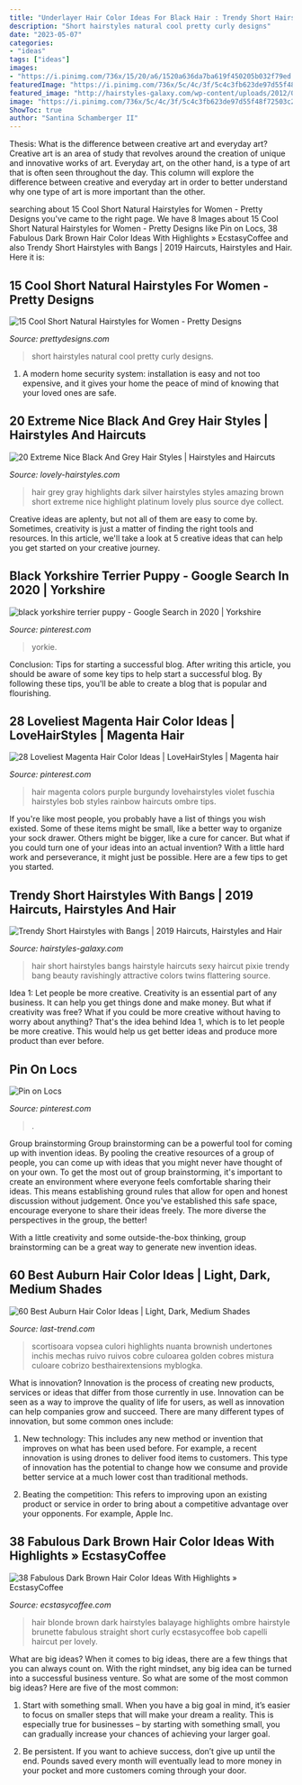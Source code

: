 ```yaml
---
title: "Underlayer Hair Color Ideas For Black Hair : Trendy Short Hairstyles With Bangs"
description: "Short hairstyles natural cool pretty curly designs"
date: "2023-05-07"
categories:
- "ideas"
tags: ["ideas"]
images:
- "https://i.pinimg.com/736x/15/20/a6/1520a636da7ba619f450205b032f79ed.jpg"
featuredImage: "https://i.pinimg.com/736x/5c/4c/3f/5c4c3fb623de97d55f48f72503c24c50.jpg"
featured_image: "http://hairstyles-galaxy.com/wp-content/uploads/2012/05/twins_hair_and_beauty_haircut.jpg"
image: "https://i.pinimg.com/736x/5c/4c/3f/5c4c3fb623de97d55f48f72503c24c50.jpg"
ShowToc: true
author: "Santina Schamberger II"
---
```



Thesis: What is the difference between creative art and everyday art?
Creative art is an area of study that revolves around the creation of unique and innovative works of art. Everyday art, on the other hand, is a type of art that is often seen throughout the day. This column will explore the difference between creative and everyday art in order to better understand why one type of art is more important than the other.

	

		
searching about 15 Cool Short Natural Hairstyles for Women - Pretty Designs you've came to the right page. We have 8 Images about 15 Cool Short Natural Hairstyles for Women - Pretty Designs like Pin on Locs, 38 Fabulous Dark Brown Hair Color Ideas With Highlights » EcstasyCoffee and also Trendy Short Hairstyles with Bangs | 2019 Haircuts, Hairstyles and Hair. Here it is:
		
    
## 15 Cool Short Natural Hairstyles For Women - Pretty Designs

<img loading=lazy src="https://www.prettydesigns.com/wp-content/uploads/2013/09/Short-hairstyles-for-black-women.jpg" onerror="this.onerror=null;this.src='https://tse1.mm.bing.net/th?id=OIP.Gqf-UkaSELJyOC-FoRbgfgHaLC&amp;pid=15.1';" alt="15 Cool Short Natural Hairstyles for Women - Pretty Designs">

_Source: prettydesigns.com_

>short hairstyles natural cool pretty curly designs. 

	

1. A modern home security system: installation is easy and not too expensive, and it gives your home the peace of mind of knowing that your loved ones are safe. 

    
## 20 Extreme Nice Black And Grey Hair Styles | Hairstyles And Haircuts

<img loading=lazy src="https://www.lovely-hairstyles.com/wp-content/uploads/2020/03/12-lovely-hairstyles.com-black-to-grey-hair-10032020134212.jpg" onerror="this.onerror=null;this.src='https://tse2.mm.bing.net/th?id=OIP.oRFR5DbRzT0RJRhufBJVTAHaJ4&amp;pid=15.1';" alt="20 Extreme Nice Black And Grey Hair Styles | Hairstyles and Haircuts">

_Source: lovely-hairstyles.com_

>hair grey gray highlights dark silver hairstyles styles amazing brown short extreme nice highlight platinum lovely plus source dye collect. 

	

Creative ideas are aplenty, but not all of them are easy to come by. Sometimes, creativity is just a matter of finding the right tools and resources. In this article, we'll take a look at 5 creative ideas that can help you get started on your creative journey.

    
## Black Yorkshire Terrier Puppy - Google Search In 2020 | Yorkshire

<img loading=lazy src="https://i.pinimg.com/736x/15/20/a6/1520a636da7ba619f450205b032f79ed.jpg" onerror="this.onerror=null;this.src='https://tse2.mm.bing.net/th?id=OIP.LLdiENE2WsRVK0jhT4G8QgHaK1&amp;pid=15.1';" alt="black yorkshire terrier puppy - Google Search in 2020 | Yorkshire">

_Source: pinterest.com_

>yorkie. 

	

Conclusion: Tips for starting a successful blog.
After writing this article, you should be aware of some key tips to help start a successful blog. By following these tips, you'll be able to create a blog that is popular and flourishing.

    
## 28 Loveliest Magenta Hair Color Ideas | LoveHairStyles | Magenta Hair

<img loading=lazy src="https://i.pinimg.com/736x/ac/5b/1b/ac5b1b13ea90126718d8b530530de740--magenta-hair-colors-hair-color-ideas.jpg" onerror="this.onerror=null;this.src='https://tse3.mm.bing.net/th?id=OIP.Xhzm0Eda-PQ5D_qvax5xrQHaLG&amp;pid=15.1';" alt="28 Loveliest Magenta Hair Color Ideas | LoveHairStyles | Magenta hair">

_Source: pinterest.com_

>hair magenta colors purple burgundy lovehairstyles violet fuschia hairstyles bob styles rainbow haircuts ombre tips. 

	

If you're like most people, you probably have a list of things you wish existed. Some of these items might be small, like a better way to organize your sock drawer. Others might be bigger, like a cure for cancer. But what if you could turn one of your ideas into an actual invention? With a little hard work and perseverance, it might just be possible. Here are a few tips to get you started.

    
## Trendy Short Hairstyles With Bangs | 2019 Haircuts, Hairstyles And Hair

<img loading=lazy src="http://hairstyles-galaxy.com/wp-content/uploads/2012/05/twins_hair_and_beauty_haircut.jpg" onerror="this.onerror=null;this.src='https://tse1.mm.bing.net/th?id=OIP.W0bkAzXLC6h79xdagPCoewHaJ4&amp;pid=15.1';" alt="Trendy Short Hairstyles with Bangs | 2019 Haircuts, Hairstyles and Hair">

_Source: hairstyles-galaxy.com_

>hair short hairstyles bangs hairstyle haircuts sexy haircut pixie trendy bang beauty ravishingly attractive colors twins flattering source. 

	

Idea 1: Let people be more creative.
Creativity is an essential part of any business. It can help you get things done and make money. But what if creativity was free? What if you could be more creative without having to worry about anything? That's the idea behind Idea 1, which is to let people be more creative. This would help us get better ideas and produce more product than ever before.

    
## Pin On Locs

<img loading=lazy src="https://i.pinimg.com/736x/5c/4c/3f/5c4c3fb623de97d55f48f72503c24c50.jpg" onerror="this.onerror=null;this.src='https://tse1.mm.bing.net/th?id=OIP.4fzlzuKPx-WjqclDvZblyAHaJ3&amp;pid=15.1';" alt="Pin on Locs">

_Source: pinterest.com_

>. 

	

Group brainstorming
Group brainstorming can be a powerful tool for coming up with invention ideas. By pooling the creative resources of a group of people, you can come up with ideas that you might never have thought of on your own.
To get the most out of group brainstorming, it's important to create an environment where everyone feels comfortable sharing their ideas. This means establishing ground rules that allow for open and honest discussion without judgement. Once you've established this safe space, encourage everyone to share their ideas freely. The more diverse the perspectives in the group, the better!

With a little creativity and some outside-the-box thinking, group brainstorming can be a great way to generate new invention ideas.

    
## 60 Best Auburn Hair Color Ideas | Light, Dark, Medium Shades

<img loading=lazy src="https://last-trend.com/uploads/posts/2016-12/thumbs/1480596514_40.jpg" onerror="this.onerror=null;this.src='https://tse1.mm.bing.net/th?id=OIP.MbC1t-G4pha6A0OYb77fQgHaKl&amp;pid=15.1';" alt="60 Best Auburn Hair Color Ideas | Light, Dark, Medium Shades">

_Source: last-trend.com_

>scortisoara vopsea culori highlights nuanta brownish undertones inchis mechas ruivo ruivos cobre culoarea golden cobres mistura culoare cobrizo besthairextensions myblogka. 

	

What is innovation?
Innovation is the process of creating new products, services or ideas that differ from those currently in use. Innovation can be seen as a way to improve the quality of life for users, as well as innovation can help companies grow and succeed. There are many different types of innovation, but some common ones include:
1. New technology: This includes any new method or invention that improves on what has been used before. For example, a recent innovation is using drones to deliver food items to customers. This type of innovation has the potential to change how we consume and provide better service at a much lower cost than traditional methods.

2. Beating the competition: This refers to improving upon an existing product or service in order to bring about a competitive advantage over your opponents. For example, Apple Inc.

    
## 38 Fabulous Dark Brown Hair Color Ideas With Highlights » EcstasyCoffee

<img loading=lazy src="https://i0.wp.com/www.ecstasycoffee.com/wp-content/uploads/2017/01/Dark-Brown-Blonde-Long-Hairstyle.jpg?resize=500%2C666" onerror="this.onerror=null;this.src='https://tse3.mm.bing.net/th?id=OIP.BZyzGRvECvKUmIOGJChfHgHaJ3&amp;pid=15.1';" alt="38 Fabulous Dark Brown Hair Color Ideas With Highlights » EcstasyCoffee">

_Source: ecstasycoffee.com_

>hair blonde brown dark hairstyles balayage highlights ombre hairstyle brunette fabulous straight short curly ecstasycoffee bob capelli haircut per lovely. 

	

What are big ideas?
When it comes to big ideas, there are a few things that you can always count on. With the right mindset, any big idea can be turned into a successful business venture. So what are some of the most common big ideas? Here are five of the most common:
1. Start with something small. When you have a big goal in mind, it’s easier to focus on smaller steps that will make your dream a reality. This is especially true for businesses – by starting with something small, you can gradually increase your chances of achieving your larger goal.

2. Be persistent. If you want to achieve success, don’t give up until the end. Pounds saved every month will eventually lead to more money in your pocket and more customers coming through your door.

